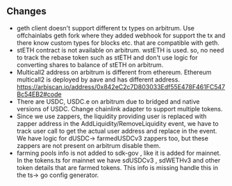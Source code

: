 ## Changes
- geth client doesn't support different tx types on arbitrum. Use offchainlabs geth fork where they added webhook for support the tx and there know custom types for blocks etc. that are compatible with geth.
- stETH contract is not available on arbitrum. wstETH is used. so, no need to track the rebase token such as stETH and don't use logic for converting shares to balance of stETH on arbitrum.
- Multicall2 address on arbitrum is different from ethereum. Ethereum multicall2 is deployed by aave and has different address. https://arbiscan.io/address/0x842eC2c7D803033Edf55E478F461FC547Bc54EB2#code
- There are USDC, USDC.e on arbitrum due to bridged and native versions of USDC. Change chainlink adapter to support multiple tokens.
- Since we use zappers, the liquidity providing user is replaced with zapper address in the AddLiquidity/RemoveLiquidity  event, we have to track user call to get the actual user address and replace in the event. We have logic for dUSDC-> farmedUSDCv3 zappers too, but these zappers are not present on arbitrum disable them.
- farming pools info is not added to sdk-gov , like it is added for mainnet. In the tokens.ts for mainnet we have sdUSDCv3 , sdWETHv3 and other token details that are farmed tokens. This info is missing handle this in the ts-> go config generator. 
